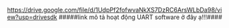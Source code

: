 https://drive.google.com/file/d/1UdpPf2fofwvaNkXS7DzRC6ArsWLbDa98/view?usp=drivesdk
#####link mô tả hoạt động UART software ở đây ạ!!!####